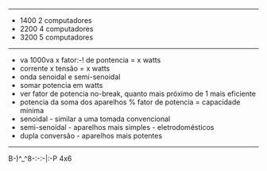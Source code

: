 ***
- 1400 2 computadores
- 2200 4 computadores
- 3200 5 computadores
***
- va 1000va x fator:-! de pontencia = x watts
- corrente x tensão = x watts
- onda senoidal e semi-senoidal
- somar potencia em watts
- ver fator de potencia no-break, quanto mais próximo de 1 mais eficiente
- potencia da soma dos aparelhos % fator de potencia = capacidade minima
- senoidal - similar a uma tomada convencional 
- semi-senoidal - aparelhos mais simples - eletrodomésticos
- dupla conversão - aparelhos mais potentes
***
B-)^_^8-:-\:-|:-P
4x6